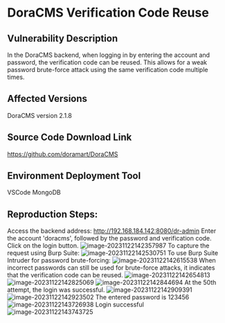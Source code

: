 # DoraCMS Verification Code Reuse

## Vulnerability Description
In the DoraCMS backend, when logging in by entering the account and password, the verification code can be reused. This allows for a weak password brute-force attack using the same verification code multiple times.

## Affected Versions
DoraCMS version 2.1.8

## Source Code Download Link
https://github.com/doramart/DoraCMS
## Environment Deployment Tool
VSCode
MongoDB
## Reproduction Steps:

Access the backend address: http://192.168.184.142:8080/dr-admin
Enter the account 'doracms', followed by the password and verification code. Click on the login button.
![image-20231122142357987](https://github.com/woshinibaba222/.github.io-/assets/55568679/600b25db-054a-426e-8858-e63546ce3ec9)
To capture the request using Burp Suite:
![image-20231122142530751](https://github.com/woshinibaba222/.github.io-/assets/55568679/e9f7e9f3-1e7b-4ffc-b3e1-b7d83f6ce408)
To use Burp Suite Intruder for password brute-forcing:
![image-20231122142615538](https://github.com/woshinibaba222/.github.io-/assets/55568679/74cd91d7-d803-4c1c-a879-e30f588e3da0)
When incorrect passwords can still be used for brute-force attacks, it indicates that the verification code can be reused.
![image-20231122142654813](https://github.com/woshinibaba222/.github.io-/assets/55568679/fbc3fe82-0f65-4740-8634-04d79bf83d7d)
![image-20231122142825069](https://github.com/woshinibaba222/.github.io-/assets/55568679/f3223b4e-4ac7-44d1-88da-a3f2e48198ad)
![image-20231122142844694](https://github.com/woshinibaba222/.github.io-/assets/55568679/8996ca4d-a5d8-4a6f-8a78-e1d591b86903)
At the 50th attempt, the login was successful.
![image-20231122142909391](https://github.com/woshinibaba222/.github.io-/assets/55568679/13e654eb-9739-4817-b3a5-0867c19d2490)
![image-20231122142923502](https://github.com/woshinibaba222/.github.io-/assets/55568679/1b0faec1-0225-4f6d-b223-4f74beea535b)
The entered password is 123456
![image-20231122143726938](https://github.com/woshinibaba222/.github.io-/assets/55568679/e3c5dc0d-eaa6-414f-aa54-5377b545d67f)
Login successful
![image-20231122143743725](https://github.com/woshinibaba222/.github.io-/assets/55568679/d1923bf6-ca55-4ef8-ba92-60e9532a2dfa)

